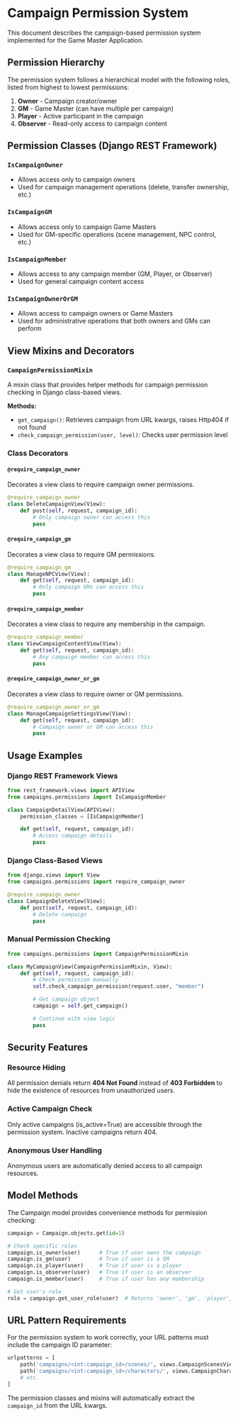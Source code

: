 # Campaign Permission System

This document describes the campaign-based permission system implemented for the Game Master Application.

## Permission Hierarchy

The permission system follows a hierarchical model with the following roles, listed from highest to lowest permissions:

1. **Owner** - Campaign creator/owner
2. **GM** - Game Master (can have multiple per campaign)
3. **Player** - Active participant in the campaign
4. **Observer** - Read-only access to campaign content

## Permission Classes (Django REST Framework)

### `IsCampaignOwner`
- Allows access only to campaign owners
- Used for campaign management operations (delete, transfer ownership, etc.)

### `IsCampaignGM`
- Allows access only to campaign Game Masters
- Used for GM-specific operations (scene management, NPC control, etc.)

### `IsCampaignMember`
- Allows access to any campaign member (GM, Player, or Observer)
- Used for general campaign content access

### `IsCampaignOwnerOrGM`
- Allows access to campaign owners or Game Masters
- Used for administrative operations that both owners and GMs can perform

## View Mixins and Decorators

### `CampaignPermissionMixin`
A mixin class that provides helper methods for campaign permission checking in Django class-based views.

**Methods:**
- `get_campaign()`: Retrieves campaign from URL kwargs, raises Http404 if not found
- `check_campaign_permission(user, level)`: Checks user permission level

### Class Decorators

#### `@require_campaign_owner`
Decorates a view class to require campaign owner permissions.

```python
@require_campaign_owner
class DeleteCampaignView(View):
    def post(self, request, campaign_id):
        # Only campaign owner can access this
        pass
```

#### `@require_campaign_gm`
Decorates a view class to require GM permissions.

```python
@require_campaign_gm
class ManageNPCView(View):
    def get(self, request, campaign_id):
        # Only campaign GMs can access this
        pass
```

#### `@require_campaign_member`
Decorates a view class to require any membership in the campaign.

```python
@require_campaign_member
class ViewCampaignContentView(View):
    def get(self, request, campaign_id):
        # Any campaign member can access this
        pass
```

#### `@require_campaign_owner_or_gm`
Decorates a view class to require owner or GM permissions.

```python
@require_campaign_owner_or_gm
class ManageCampaignSettingsView(View):
    def get(self, request, campaign_id):
        # Campaign owner or GM can access this
        pass
```

## Usage Examples

### Django REST Framework Views

```python
from rest_framework.views import APIView
from campaigns.permissions import IsCampaignMember

class CampaignDetailView(APIView):
    permission_classes = [IsCampaignMember]

    def get(self, request, campaign_id):
        # Access campaign details
        pass
```

### Django Class-Based Views

```python
from django.views import View
from campaigns.permissions import require_campaign_owner

@require_campaign_owner
class CampaignDeleteView(View):
    def post(self, request, campaign_id):
        # Delete campaign
        pass
```

### Manual Permission Checking

```python
from campaigns.permissions import CampaignPermissionMixin

class MyCampaignView(CampaignPermissionMixin, View):
    def get(self, request, campaign_id):
        # Check permission manually
        self.check_campaign_permission(request.user, "member")

        # Get campaign object
        campaign = self.get_campaign()

        # Continue with view logic
        pass
```

## Security Features

### Resource Hiding
All permission denials return **404 Not Found** instead of **403 Forbidden** to hide the existence of resources from unauthorized users.

### Active Campaign Check
Only active campaigns (is_active=True) are accessible through the permission system. Inactive campaigns return 404.

### Anonymous User Handling
Anonymous users are automatically denied access to all campaign resources.

## Model Methods

The Campaign model provides convenience methods for permission checking:

```python
campaign = Campaign.objects.get(id=1)

# Check specific roles
campaign.is_owner(user)      # True if user owns the campaign
campaign.is_gm(user)         # True if user is a GM
campaign.is_player(user)     # True if user is a player
campaign.is_observer(user)   # True if user is an observer
campaign.is_member(user)     # True if user has any membership

# Get user's role
role = campaign.get_user_role(user)  # Returns 'owner', 'gm', 'player', 'observer', or None
```

## URL Pattern Requirements

For the permission system to work correctly, your URL patterns must include the campaign ID parameter:

```python
urlpatterns = [
    path('campaigns/<int:campaign_id>/scenes/', views.CampaignScenesView.as_view()),
    path('campaigns/<int:campaign_id>/characters/', views.CampaignCharactersView.as_view()),
    # etc.
]
```

The permission classes and mixins will automatically extract the `campaign_id` from the URL kwargs.
